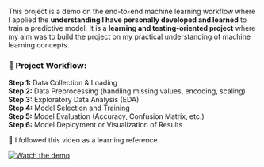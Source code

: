 This project is a demo on the end-to-end machine learning workflow where I applied  the **understanding I have personally developed and learned** to train a predictive model. It is a **learning and testing-oriented project** where my aim was to build the project on my practical understanding of machine learning concepts.

### 🔁 Project Workflow:
 **Step 1:** Data Collection & Loading  
 **Step 2:** Data Preprocessing (handling missing values, encoding, scaling)  
 **Step 3:** Exploratory Data Analysis (EDA)  
 **Step 4:** Model Selection and Training  
 **Step 5:** Model Evaluation (Accuracy, Confusion Matrix, etc.)  
 **Step 6:** Model Deployment or Visualization of Results
  
 📌 I followed this video as a learning reference.

 
[![Watch the demo](https://img.youtube.com/vi/dr7z7a_8lQw/0.jpg)](https://youtu.be/dr7z7a_8lQw)




